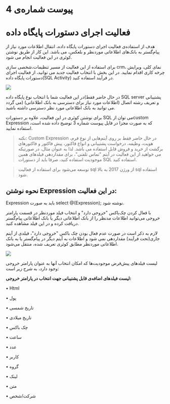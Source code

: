 ﻿# پیوست شماره‌ی 4 

# فعالیت اجرای دستورات پایگاه داده

هدف از استفاده‌ی فعالیت اجرای دستورات پایگاه داده، انتقال اطلاعات مورد نیاز از پیام‌گستر به بانک‌های اطلاعاتی موردنظر و بلعکس، می باشد. این کار از طریق نوشتن کوئری در این فعالیت انجام می شود.

برای استفاده از این فعالیت از مسیر تنظیمات،شخصی سازی crm، نمای کلی، ویرایش چرخه کاری اقدام نمایید. در این بخش با انتخاب فعالیت جدید می توانید، از فعالیت اجرای دستورات پایگاه داده(SQL Activity) در فرآیند استفاده کنید.

![](//server/Public%20Space/Developers/h.abbasi/H.abbasi%20new/2.5.7/2.5.7.md/photo4.1.png)

در این فعالیت شما با انتخاب نوع پایگاه داده(در حال حاضر فقط SQL server  پشتیبانی می گردد) و تعریف رشته اتصال (اطلاعات مورد نیاز برای دسترسی به بانک اطلاعاتی) می توانید به بانک اطلاعاتی مورد نظر دسترسی داشته باشید.

برای نوشتن کوئری در این فعالیت، علاوه بر دستورات SQL می توان ازcustom Expression  که به صورت مجزا در فایل پیوست شماره 3 توضیح داده شده است، استفاده نمایید. 

> نکته: Custom Expression در حال حاضر فقط بر روی آیتم‌هایی از نوع فرم، هویت، وظیفه، درخواست پشتیبانی و انواع فاکتور، پیش فاکتور و فاکتورهای برگشت از خرید و فروش قابل استفاده می باشد. لذا به عنوان مثال، در صورتیکه می خواهید از این فعالیت در آیتم "تماس تلفنی"، برای مقداردهی فیلدهای همین موجودیت استفاده کنید، صرفا باید از دستورات SQL استفاده کنید.

> توسعه می‌شود برای استفاده از فعالیت sql  از ورژن 2017 به بالا sql استفاده شود.

## نحوه نوشتن Expression در این فعالیت:

Expression باید به صورت select @(Expression); نوشته شود.

با فعال کردن چک‌باکس "خروجی دارد" و انتخاب فیلد موردنظر در قسمت پارامتر خروجی می‌توانید اطلاعات مدنظر را از بانک اطلاعاتی دیگر یا بانک اطلاعاتی پیام‌گستر دریافت کرده و در این فیلد مشاهده کنید.

لازم به ذکر است در صورت عدم فعال بودن چک باکس "خروجی دارد"، فیلدی از آیتم جاری(تحت فرآیند) مقداردهی نمی شود و اطلاعات به آیتم دیگر در پیام‌گستر یا به بانک اطلاعاتی موردنظر مطابق کوئری تعریف شده، منتقل می‌شود. 

![](//server/Public%20Space/Developers/h.abbasi/H.abbasi%20new/2.5.7/2.5.7.md/photo4.2.png)

لیست فیلدهای پیش‌فرض موجودیت‌ها که امکان انتخاب آنها به عنوان پارامتر خروجی وجود دارد، به شرح زیر است:

**لیست فیلدهای اضافه‌ی قابل پشتیبانی جهت انتخاب در پارامتر خروجی:**

•	Html

•	پول

•	تاریخ شمسی

•	تاریخ میلادی

•	چک باکس

•	ساعت 

•	عدد

•	کاربر

•	گروه

•	لینک

•	متن 

•	شرکت/شخص

